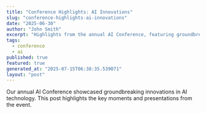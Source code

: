```yaml
---
title: "Conference Highlights: AI Innovations"
slug: "conference-highlights-ai-innovations"
date: "2025-06-30"
author: "John Smith"
excerpt: "Highlights from the annual AI Conference, featuring groundbreaking innovations."
tags:
  - conference
  - ai
published: true
featured: true
generated_at: "2025-07-15T06:38:35.539071"
layout: "post"
---
```


Our annual AI Conference showcased groundbreaking innovations in AI technology. This post highlights the key moments and presentations from the event.